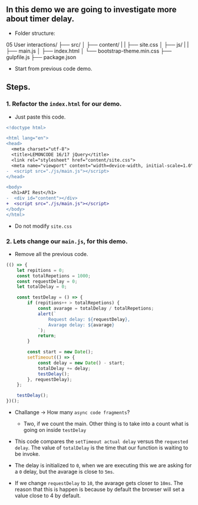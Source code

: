 ## In this demo we are going to investigate more about timer delay.
* Folder structure:

05 User interactions/
├── src/
│   ├── content/
|   |   ├── site.css
│   ├── js/
|   |   ├── main.js
│   ├── index.html
│   └── bootstrap-theme.min.css
├── gulpfile.js
├── package.json

* Start from previous code demo.

## Steps.

### 1. Refactor the `index.html` for our demo.

* Just paste this code.

```diff html
<!doctype html>

<html lang="en">
<head>
  <meta charset="utf-8">
  <title>LEMONCODE 16/17 jQuery</title>
  <link rel="stylesheet" href="content/site.css">
  <meta name="viewport" content="width=device-width, initial-scale=1.0"/>
-  <script src="./js/main.js"></script>
</head>

<body>
  <h1>API Rest</h1>
-  <div id="content"></div>
+  <script src="./js/main.js"></script>
</body>
</html>

```

* Do not modify `site.css`

### 2. Lets change our `main.js`, for this demo. 

* Remove all the previous code.

```javascript
(() => {
    let repitions = 0;
    const totalRepetions = 1000;
    const requestDelay = 0;
    let totalDelay = 0;

    const testDelay = () => {
        if (repitions++ > totalRepetions) {
            const avarage = totalDelay / totalRepetions;
            alert(`
                Request delay: ${requestDelay},
                Avarage delay: ${avarage}
            `);
            return;
        }

        const start = new Date();
        setTimeout(() => {
            const delay = new Date() - start;
            totalDelay += delay;
            testDelay();
        }, requestDelay);
    };

    testDelay();
})();

```
* Challange -> How many `async code fragments`?
  * Two, if we count the main. Other thing is to take into a count what is going on inside `testDelay`

* This code compares the `setTimeout actual delay` versus the `requested delay`. The value of `totalDelay` is the time that our function is waiting to be invoke. 

* The delay is initialized to `0`, when we are executing this we are asking for a `0` delay, but the avarage is close to `5ms`.

* If we change `requestDelay` to `10`, the avarage gets closer to `10ms`. The reason that this is happen is because by default the browser will set a value close to 4 by default.

